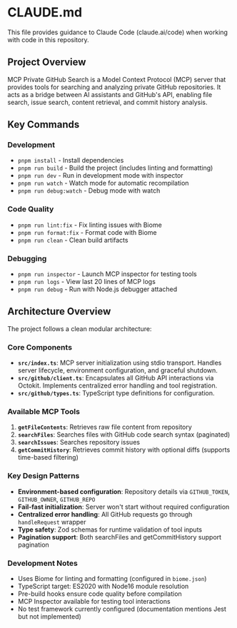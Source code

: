# CLAUDE.md

This file provides guidance to Claude Code (claude.ai/code) when working with code in this repository.

## Project Overview

MCP Private GitHub Search is a Model Context Protocol (MCP) server that provides tools for searching and analyzing private GitHub repositories. It acts as a bridge between AI assistants and GitHub's API, enabling file search, issue search, content retrieval, and commit history analysis.

## Key Commands

### Development
- `pnpm install` - Install dependencies
- `pnpm run build` - Build the project (includes linting and formatting)
- `pnpm run dev` - Run in development mode with inspector
- `pnpm run watch` - Watch mode for automatic recompilation
- `pnpm run debug:watch` - Debug mode with watch

### Code Quality
- `pnpm run lint:fix` - Fix linting issues with Biome
- `pnpm run format:fix` - Format code with Biome
- `pnpm run clean` - Clean build artifacts

### Debugging
- `pnpm run inspector` - Launch MCP inspector for testing tools
- `pnpm run logs` - View last 20 lines of MCP logs
- `pnpm run debug` - Run with Node.js debugger attached

## Architecture Overview

The project follows a clean modular architecture:

### Core Components
- **`src/index.ts`**: MCP server initialization using stdio transport. Handles server lifecycle, environment configuration, and graceful shutdown.
- **`src/github/client.ts`**: Encapsulates all GitHub API interactions via Octokit. Implements centralized error handling and tool registration.
- **`src/github/types.ts`**: TypeScript type definitions for configuration.

### Available MCP Tools
1. **`getFileContents`**: Retrieves raw file content from repository
2. **`searchFiles`**: Searches files with GitHub code search syntax (paginated)
3. **`searchIssues`**: Searches repository issues
4. **`getCommitHistory`**: Retrieves commit history with optional diffs (supports time-based filtering)

### Key Design Patterns
- **Environment-based configuration**: Repository details via `GITHUB_TOKEN`, `GITHUB_OWNER`, `GITHUB_REPO`
- **Fail-fast initialization**: Server won't start without required configuration
- **Centralized error handling**: All GitHub requests go through `handleRequest` wrapper
- **Type safety**: Zod schemas for runtime validation of tool inputs
- **Pagination support**: Both searchFiles and getCommitHistory support pagination

### Development Notes
- Uses Biome for linting and formatting (configured in `biome.json`)
- TypeScript target: ES2020 with Node16 module resolution
- Pre-build hooks ensure code quality before compilation
- MCP Inspector available for testing tool interactions
- No test framework currently configured (documentation mentions Jest but not implemented)